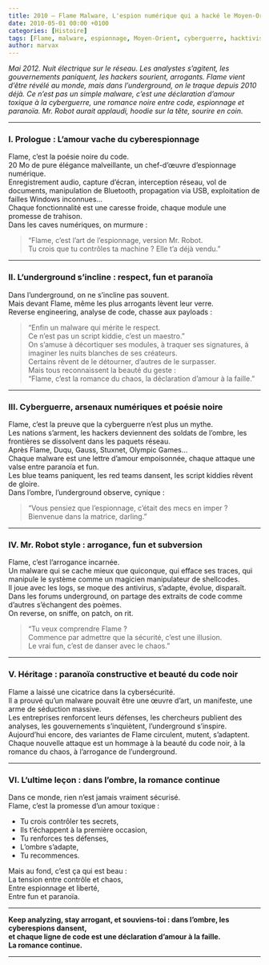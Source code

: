 ```yaml
---
title: 2010 – Flame Malware, L'espion numérique qui a hacké le Moyen-Orient
date: 2010-05-01 00:00 +0100
categories: [Histoire]
tags: [Flame, malware, espionnage, Moyen-Orient, cyberguerre, hacktivisme, underground]
author: marvax
---
```


*Mai 2012. Nuit électrique sur le réseau. Les analystes s’agitent, les gouvernements paniquent, les hackers sourient, arrogants. Flame vient d’être révélé au monde, mais dans l’underground, on le traque depuis 2010 déjà. Ce n’est pas un simple malware, c’est une déclaration d’amour toxique à la cyberguerre, une romance noire entre code, espionnage et paranoïa. Mr. Robot aurait applaudi, hoodie sur la tête, sourire en coin.*

---

### I. Prologue : L’amour vache du cyberespionnage

Flame, c’est la poésie noire du code.  
20 Mo de pure élégance malveillante, un chef-d’œuvre d’espionnage numérique.  
Enregistrement audio, capture d’écran, interception réseau, vol de documents, manipulation de Bluetooth, propagation via USB, exploitation de failles Windows inconnues…  
Chaque fonctionnalité est une caresse froide, chaque module une promesse de trahison.  
Dans les caves numériques, on murmure :  
> “Flame, c’est l’art de l’espionnage, version Mr. Robot.  
> Tu crois que tu contrôles ta machine ? Elle t’a déjà vendu.”

---

### II. L’underground s’incline : respect, fun et paranoïa

Dans l’underground, on ne s’incline pas souvent.  
Mais devant Flame, même les plus arrogants lèvent leur verre.  
Reverse engineering, analyse de code, chasse aux payloads :  
> “Enfin un malware qui mérite le respect.  
> Ce n’est pas un script kiddie, c’est un maestro.”  
On s’amuse à décortiquer ses modules, à traquer ses signatures, à imaginer les nuits blanches de ses créateurs.  
Certains rêvent de le détourner, d’autres de le surpasser.  
Mais tous reconnaissent la beauté du geste :  
> “Flame, c’est la romance du chaos, la déclaration d’amour à la faille.”

---

### III. Cyberguerre, arsenaux numériques et poésie noire

Flame, c’est la preuve que la cyberguerre n’est plus un mythe.  
Les nations s’arment, les hackers deviennent des soldats de l’ombre, les frontières se dissolvent dans les paquets réseau.  
Après Flame, Duqu, Gauss, Stuxnet, Olympic Games…  
Chaque malware est une lettre d’amour empoisonnée, chaque attaque une valse entre paranoïa et fun.  
Les blue teams paniquent, les red teams dansent, les script kiddies rêvent de gloire.  
Dans l’ombre, l’underground observe, cynique :  
> “Vous pensiez que l’espionnage, c’était des mecs en imper ?  
> Bienvenue dans la matrice, darling.”

---

### IV. Mr. Robot style : arrogance, fun et subversion

Flame, c’est l’arrogance incarnée.  
Un malware qui se cache mieux que quiconque, qui efface ses traces, qui manipule le système comme un magicien manipulateur de shellcodes.  
Il joue avec les logs, se moque des antivirus, s’adapte, évolue, disparaît.  
Dans les forums underground, on partage des extraits de code comme d’autres s’échangent des poèmes.  
On reverse, on sniffe, on patch, on rit.  
> “Tu veux comprendre Flame ?  
> Commence par admettre que la sécurité, c’est une illusion.  
> Le vrai fun, c’est de danser avec le chaos.”

---

### V. Héritage : paranoïa constructive et beauté du code noir

Flame a laissé une cicatrice dans la cybersécurité.  
Il a prouvé qu’un malware pouvait être une œuvre d’art, un manifeste, une arme de séduction massive.  
Les entreprises renforcent leurs défenses, les chercheurs publient des analyses, les gouvernements s’inquiètent, l’underground s’inspire.  
Aujourd’hui encore, des variantes de Flame circulent, mutent, s’adaptent.  
Chaque nouvelle attaque est un hommage à la beauté du code noir, à la romance du chaos, à l’arrogance de l’underground.

---

### VI. L’ultime leçon : dans l’ombre, la romance continue

Dans ce monde, rien n’est jamais vraiment sécurisé.  
Flame, c’est la promesse d’un amour toxique :  
- Tu crois contrôler tes secrets,  
- Ils t’échappent à la première occasion,  
- Tu renforces tes défenses,  
- L’ombre s’adapte,  
- Tu recommences.

Mais au fond, c’est ça qui est beau :  
La tension entre contrôle et chaos,  
Entre espionnage et liberté,  
Entre fun et paranoïa.

---

**Keep analyzing, stay arrogant, et souviens-toi : dans l’ombre, les cyberespions dansent,  
et chaque ligne de code est une déclaration d’amour à la faille.**  
**La romance continue.**

---